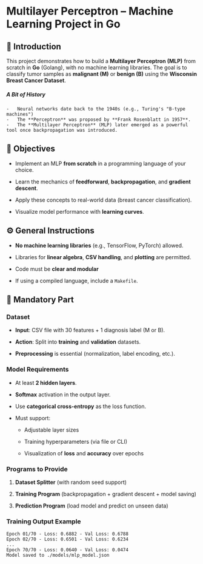 #  Multilayer Perceptron – Machine Learning Project in Go


## 🧠 Introduction

This project demonstrates how to build a **Multilayer Perceptron (MLP)** from scratch in **Go** (Golang), with no machine learning libraries. The goal is to classify tumor samples as **malignant (M)** or **benign (B)** using the **Wisconsin Breast Cancer Dataset**.

##### A Bit of History
	-   Neural networks date back to the 1940s (e.g., Turing's "B-type machines")
	-   The **Perceptron** was proposed by **Frank Rosenblatt in 1957**.
    -   The **Multilayer Perceptron** (MLP) later emerged as a powerful tool once backpropagation was introduced.

## 🎯 Objectives

-   Implement an MLP **from scratch** in a programming language of your choice.
    
-   Learn the mechanics of **feedforward**, **backpropagation**, and **gradient descent**.
    
-   Apply these concepts to real-world data (breast cancer classification).
    
-   Visualize model performance with **learning curves**.


## ⚙️ General Instructions

-   **No machine learning libraries** (e.g., TensorFlow, PyTorch) allowed.
    
-   Libraries for **linear algebra**, **CSV handling**, and **plotting** are permitted.
    
-   Code must be **clear and modular**
    
-   If using a compiled language, include a `Makefile`.

## 🚧 Mandatory Part

### Dataset

-   **Input**: CSV file with 30 features + 1 diagnosis label (M or B).
    
-   **Action**: Split into **training** and **validation** datasets.
    
-   **Preprocessing** is essential (normalization, label encoding, etc.).

### Model Requirements

-   At least **2 hidden layers**.
    
-   **Softmax** activation in the output layer.
    
-   Use **categorical cross-entropy** as the loss function.
    
-   Must support:
    
    -   Adjustable layer sizes
        
    -   Training hyperparameters (via file or CLI)
        
    -   Visualization of **loss** and **accuracy** over epochs
        

### Programs to Provide

1.  **Dataset Splitter** (with random seed support)
    
2.  **Training Program** (backpropagation + gradient descent + model saving)
    
3.  **Prediction Program** (load model and predict on unseen data)

### Training Output Example
```
Epoch 01/70 - Loss: 0.6882 - Val Loss: 0.6788
Epoch 02/70 - Loss: 0.6501 - Val Loss: 0.6234
...
Epoch 70/70 - Loss: 0.0640 - Val Loss: 0.0474
Model saved to ./models/mlp_model.json
```
